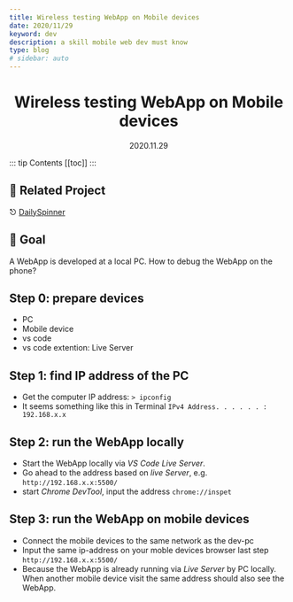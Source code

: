 ```yaml
---
title: Wireless testing WebApp on Mobile devices
date: 2020/11/29
keyword: dev
description: a skill mobile web dev must know
type: blog
# sidebar: auto
---
```


<h1 align="center">Wireless testing WebApp on Mobile devices</h1>
<div align="center">2020.11.29</div>

::: tip Contents
[[toc]]
:::

## 🔗 Related Project

⎋ [DailySpinner](/project/01.DailySpinner.md)

## 🎯 Goal

A WebApp is developed at a local PC. How to debug the WebApp on the phone?

## Step 0: prepare devices

- PC
- Mobile device
- vs code
- vs code extention: Live Server

## Step 1: find IP address of the PC

- Get the computer IP address: `> ipconfig`
- It seems something like this in Terminal `IPv4 Address. . . . . . : 192.168.x.x`

## Step 2: run the WebApp locally

- Start the WebApp locally via _VS Code Live Server_.
- Go ahead to the address based on _live Server_, e.g. `http://192.168.x.x:5500/`
- start _Chrome DevTool_, input the address `chrome://inspet`

## Step 3: run the WebApp on mobile devices

- Connect the mobile devices to the same network as the dev-pc
- Input the same ip-address on your moble devices browser last step `http://192.168.x.x:5500/`
- Because the WebApp is already running via _Live Server_ by PC locally. When another mobile device visit the same address should also see the WebApp.
